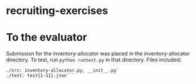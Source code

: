# recruiting-exercises

# To the evaluator

Submission for the inventory-allocator was placed in the inventory-allocator directory. To test, run `python runtest.py` in that directory.
Files included:

```./: runtest.py
./src: inventory-allocator.py, __init__.py`
./test: test{1-11}.json```


